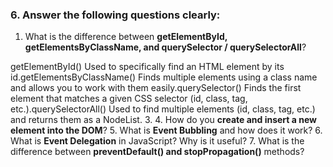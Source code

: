 

### 6. Answer the following questions clearly:

1. What is the difference between **getElementById, getElementsByClassName, and querySelector / querySelectorAll**?
   
getElementById() Used to specifically find an HTML element by its id.getElementsByClassName() Finds multiple elements using a class name and allows you to work with them easily.querySelector() Finds the first element that matches a given CSS selector (id, class, tag, etc.).querySelectorAll() Used to find multiple elements (id, class, tag, etc.) and returns them as a NodeList.
3. 
4. How do you **create and insert a new element into the DOM**?
5. What is **Event Bubbling** and how does it work?
6. What is **Event Delegation** in JavaScript? Why is it useful?
7. What is the difference between **preventDefault() and stopPropagation()** methods?


